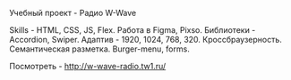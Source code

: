 Учебный проект - Радио W-Wave

Skills - HTML, CSS, JS, Flex.
Работа в Figma, Pixso.
Библиотеки - Accordion, Swiper.
Адаптив - 1920, 1024, 768, 320.
Кроссбраузерность.
Семантическая разметка.
Burger-menu, forms.

Посмотреть -  http://w-wave-radio.tw1.ru/
